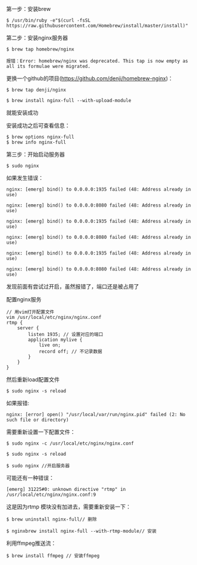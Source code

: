 第一步：安装brew
````
$ /usr/bin/ruby -e"$(curl -fsSL https://raw.githubusercontent.com/Homebrew/install/master/install)"
````
第二步：安装nginx服务器
````
$ brew tap homebrew/nginx

报错：Error: homebrew/nginx was deprecated. This tap is now empty as all its formulae were migrated.
````
更换一个github的项目(https://github.com/denji/homebrew-nginx)：
````
$ brew tap denji/nginx

$ brew install nginx-full --with-upload-module
````
就能安装成功

安装成功之后可查看信息：
````
$ brew options nginx-full
$ brew info nginx-full
````

第三步：开始启动服务器
````
$ sudo nginx
````
如果发生错误：
````
nginx: [emerg] bind() to 0.0.0.0:1935 failed (48: Address already in use)

nginx: [emerg] bind() to 0.0.0.0:8080 failed (48: Address already in use)

nginx: [emerg] bind() to 0.0.0.0:1935 failed (48: Address already in use)

nginx: [emerg] bind() to 0.0.0.0:8080 failed (48: Address already in use)

nginx: [emerg] bind() to 0.0.0.0:1935 failed (48: Address already in use)

nginx: [emerg] bind() to 0.0.0.0:8080 failed (48: Address already in use)
````
发现前面有尝试过开启，虽然报错了，端口还是被占用了

配置nginx服务
```
// 用vim打开配置文件
vim /usr/local/etc/nginx/nginx.conf
rtmp {
    server {
        listen 1935; // 设置对应的端口
        application mylive {
            live on;
            record off; // 不记录数据
        }
    }
}
```

然后重新load配置文件
````
$ sudo nginx -s reload
````
如果报错:
````
nginx: [error] open() "/usr/local/var/run/nginx.pid" failed (2: No such file or directory)
````
需要重新设置一下配置文件：
````
$ sudo nginx -c /usr/local/etc/nginx/nginx.conf

$ sudo nginx -s reload

$ sudo nginx //开启服务器
````

可能还有一种错误：
````
[emerg] 31225#0: unknown directive "rtmp" in /usr/local/etc/nginx/nginx.conf:9
````
这是因为rtmp 模块没有加进去，需要重新安装一下：
````
$ brew uninstall nginx-full// 删除

$ nginxbrew install nginx-full --with-rtmp-module// 安装
````
利用ffmpeg推送流：
````
$ brew install ffmpeg // 安装ffmpeg
````
